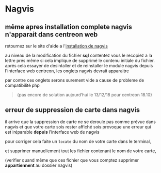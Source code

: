 # Nagvis

## même apres installation complete nagvis n'apparait dans centreon web
retournez sur le site d'aide a l'[installation de nagvis](http://www.sugarbug.fr/atelier/techniques/ihmweb/cartographie_supervision/centreon-web28x_nagvis-19x/)

au niveau de la modification du fichier __sql__ contentez vous le recopiez a la lettre prés même si cela implique de supprimé le contenu initiale du fichier.
aprés cela essayer de desintaller et de reinstaller le module nagvis depuis l'interface web centreon, les onglets nagvis devrait apparaitre

par contre ces onglets serons surement vide a cause de probleme de compatibilité php 
> {pas encore de solution aujourd'hui le 13/12/18 pour centreon 18.10}

## erreur de suppression de carte dans nagvis
il arrive que la suppression de carte ne se deroule pas comme prévue dans nagvis et que votre carte sois rester affiché 
sois provoque une erreur qui est iréparable __depuis__ l'interface web de nagvis 

pour corriger cela faite un `locate` du nom de votre carte dans le terminal,

et supprimer manuellement tout les fichier contenant le nom de votre carte,

(verifier quand même que ces fichier que vous comptez supprimer __appartiennent__ au dossier nagvis)
